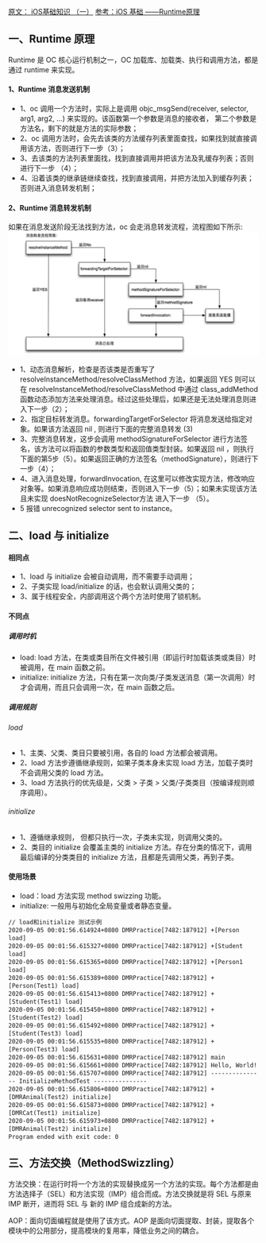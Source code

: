 [原文： iOS基础知识 （一）](https://www.jianshu.com/p/d4721aef6517)
[参考：iOS 基础 ——Runtime原理](https://zhuanlan.zhihu.com/p/513790671)

## 一、Runtime 原理

Runtime 是 OC 核心运行机制之一，OC 加载库、加载类、执行和调用方法，都是通过 runtime 来实现。

#### 1、Runtime 消息发送机制

* 1、oc 调用一个方法时，实际上是调用 objc_msgSend(receiver, selector, arg1, arg2, ...) 来实现的。该函数第一个参数是消息的接收者， 第二个参数是方法名，剩下的就是方法的实际参数；
* 2、oc 调用方法时，会先去该类的方法缓存列表里面查找，如果找到就直接调用该方法，否则进行下一步（3）；
* 3、去该类的方法列表里面找，找到直接调用并把该方法及乳缓存列表；否则进行下一步 （4）；
* 4、沿着该类的继承链继续查找，找到直接调用，并把方法加入到缓存列表；否则进入消息转发机制；

#### 2、Runtime 消息转发机制

如果在消息发送阶段无法找到方法，oc 会走消息转发流程，流程图如下所示: 
![消息转发流机制图](%E6%B6%88%E6%81%AF%E8%BD%AC%E5%8F%91%E6%B5%81%E6%9C%BA%E5%88%B6%E5%9B%BE.webp)

* 1、动态消息解析，检查是否该类是否重写了 resolveInstanceMethod/resolveClassMethod 方法，如果返回 YES 则可以在 resolveInstanceMethod/resolveClassMethod 中通过 class_addMethod 函数动态添加方法来处理消息。经过这些处理后，如果还是无法处理消息则进入下一步（2）；
* 2、指定目标转发消息。forwardingTargetForSelector 将消息发送给指定对象。如果该方法返回 nil , 则进行下面的完整消息转发 (3)
* 3、完整消息转发，这步会调用 methodSignatureForSelector 进行方法签名，该方法可以将函数的参数类型和返回值类型封装。如果返回 nil ，则执行下面的第5步（5）。如果返回正确的方法签名（methodSignature），则进行下一步（4）；
* 4、进入消息处理，forwardInvocation, 在这里可以修改实现方法，修改响应对象等。如果消息响应成功则结束，否则进入下一步（5）；如果未实现该方法且未实现 doesNotRecognizeSelector方法 进入下一步 （5）。
* 5 报错 unrecognized selector sent to instance。


## 二、load 与 initialize

#### 相同点
* 1、load 与 initialize 会被自动调用，而不需要手动调用；
* 2、子类实现 load/initialize 的话，也会默认调用父类的；
* 3、属于线程安全，内部调用这个两个方法时使用了锁机制。

#### 不同点

##### 调用时机

* load: load 方法，在类或类目所在文件被引用（即运行时加载该类或类目）时被调用，在 main 函数之前。
* initialize: initialize 方法，只有在第一次向类/子类发送消息（第一次调用）时才会调用，而且只会调用一次，在 main 函数之后。

##### 调用规则

###### load

* 1、主类、父类、类目只要被引用，各自的 load 方法都会被调用。
* 2、load 方法步遵循继承规则，如果子类本身未实现 load 方法，加载子类时不会调用父类的 load 方法。
* 3、load 方法执行的优先级是，父类 > 子类 > 父类/子类类目（按编译规则顺序调用）。

###### initialize

* 1、遵循继承规则， 但都只执行一次，子类未实现，则调用父类的。
* 2、类目的 initialize 会覆盖主类的 initialize 方法。存在分类的情况下，调用最后编译的分类类目的 initialize 方法，且都是先调用父类，再到子类。

#### 使用场景

* load：load 方法实现 method swizzing 功能。
* initialize: 一般用与初始化全局变量或者静态变量。

```
// load和initialize 测试示例
2020-09-05 00:01:56.614924+0800 DMRPractice[7482:187912] +[Person load]
2020-09-05 00:01:56.615327+0800 DMRPractice[7482:187912] +[Student load]
2020-09-05 00:01:56.615365+0800 DMRPractice[7482:187912] +[Person1 load]
2020-09-05 00:01:56.615389+0800 DMRPractice[7482:187912] +[Person(Test1) load]
2020-09-05 00:01:56.615413+0800 DMRPractice[7482:187912] +[Student(Test1) load]
2020-09-05 00:01:56.615450+0800 DMRPractice[7482:187912] +[Student(Test2) load]
2020-09-05 00:01:56.615492+0800 DMRPractice[7482:187912] +[Student(Test3) load]
2020-09-05 00:01:56.615535+0800 DMRPractice[7482:187912] +[Person(Test3) load]
2020-09-05 00:01:56.615631+0800 DMRPractice[7482:187912] main
2020-09-05 00:01:56.615661+0800 DMRPractice[7482:187912] Hello, World!
2020-09-05 00:01:56.615707+0800 DMRPractice[7482:187912] --------------- InitializeMethodTest ---------------
2020-09-05 00:01:56.615806+0800 DMRPractice[7482:187912] +[DMRAnimal(Test2) initialize]
2020-09-05 00:01:56.615873+0800 DMRPractice[7482:187912] +[DMRCat(Test1) initialize]
2020-09-05 00:01:56.615973+0800 DMRPractice[7482:187912] +[DMRAnimal(Test2) initialize]
Program ended with exit code: 0
```

## 三、方法交换（MethodSwizzling）

方法交换：在运行时将一个方法的实现替换成另一个方法的实现。每个方法都是由方法选择子（SEL）和方法实现（IMP）组合而成。方法交换就是将 SEL 与原来 IMP 断开，进而将 SEL 与 新的 IMP 组合成新的方法。

AOP：面向切面编程就是使用了该方式。AOP 是面向切面提取、封装，提取各个模块中的公用部分，提高模块的复用率，降低业务之间的耦合。

